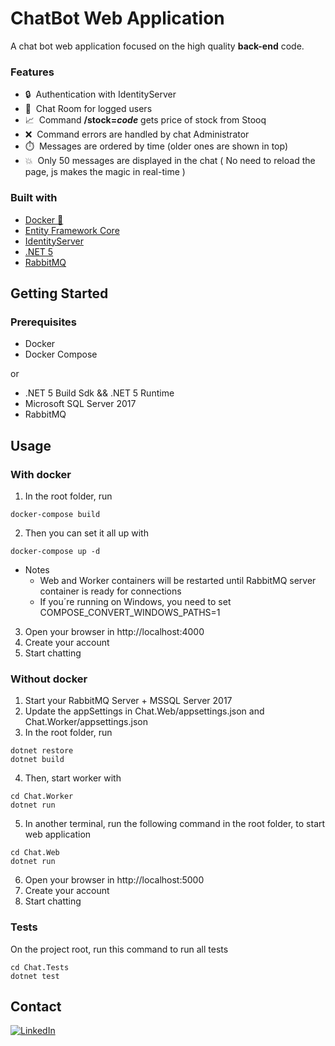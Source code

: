 # ChatBot Web Application
A chat bot web application focused on the high quality <b>back-end</b> code.

### Features
- :lock: &nbsp;Authentication with IdentityServer 
- :speech_balloon: &nbsp;Chat Room for logged users
- :chart_with_upwards_trend: &nbsp;Command **/stock=*code*** gets price of stock from Stooq
- :x: &nbsp;Command errors are handled by chat Administrator
- :stopwatch: &nbsp;Messages are ordered by time (older ones are shown in top)
- :boom: &nbsp;Only 50 messages are displayed in the chat ( No need to reload the page, js makes the magic in real-time )

### Built with
* [Docker :whale:](https://docker.com) 
* [Entity Framework Core](https://docs.microsoft.com/en-us/ef/)
* [IdentityServer](https://www.nuget.org/packages/Microsoft.AspNetCore.Identity.EntityFrameworkCore)
* [.NET 5](https://docs.microsoft.com/pt-br/dotnet/core/dotnet-five)
* [RabbitMQ](https://www.rabbitmq.com/)

## Getting Started

### Prerequisites
- Docker
- Docker Compose

or

- .NET 5 Build Sdk && .NET 5 Runtime
- Microsoft SQL Server 2017
- RabbitMQ

## Usage
### With docker
1. In the root folder, run 
  ```
  docker-compose build
  ```
2. Then you can set it all up with
  ```
  docker-compose up -d
  ```
  - Notes 
    - Web and Worker containers will be restarted until RabbitMQ server container is ready for connections</i>
    - If you´re running on Windows, you need to set COMPOSE_CONVERT_WINDOWS_PATHS=1

3. Open your browser in http://localhost:4000 
4. Create your account
5. Start chatting

### Without docker
1. Start your RabbitMQ Server + MSSQL Server 2017
2. Update the appSettings in Chat.Web/appsettings.json and Chat.Worker/appsettings.json
3. In the root folder, run
  ```
  dotnet restore
  dotnet build
  ```
4. Then, start worker with
  ```
  cd Chat.Worker
  dotnet run
  ```

5. In another terminal, run the following command in the root folder, to start web application  
  ```
  cd Chat.Web
  dotnet run
  ```

6. Open your browser in http://localhost:5000 
7. Create your account
8. Start chatting

### Tests
On the project root, run this command to run all tests
  ```
  cd Chat.Tests
  dotnet test
  ```
  
## Contact
[![LinkedIn][linkedin-shield]][linkedin-url] 

[linkedin-shield]: https://img.shields.io/badge/LinkedIn-0077B5?style=for-the-badge&logo=linkedin&logoColor=white
[linkedin-url]: https://www.linkedin.com/in/caio-borghi-0334b1160/
